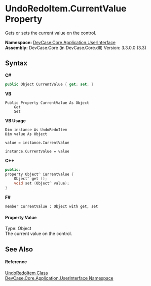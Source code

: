# UndoRedoItem.CurrentValue Property 
 

Gets or sets the current value on the control.

**Namespace:**&nbsp;<a href="N_DevCase_Core_Application_UserInterface">DevCase.Core.Application.UserInterface</a><br />**Assembly:**&nbsp;DevCase.Core (in DevCase.Core.dll) Version: 3.3.0.0 (3.3)

## Syntax

**C#**<br />
``` C#
public Object CurrentValue { get; set; }
```

**VB**<br />
``` VB
Public Property CurrentValue As Object
	Get
	Set
```

**VB Usage**<br />
``` VB Usage
Dim instance As UndoRedoItem
Dim value As Object

value = instance.CurrentValue

instance.CurrentValue = value
```

**C++**<br />
``` C++
public:
property Object^ CurrentValue {
	Object^ get ();
	void set (Object^ value);
}
```

**F#**<br />
``` F#
member CurrentValue : Object with get, set

```


#### Property Value
Type: Object<br />The current value on the control.

## See Also


#### Reference
<a href="T_DevCase_Core_Application_UserInterface_UndoRedoItem">UndoRedoItem Class</a><br /><a href="N_DevCase_Core_Application_UserInterface">DevCase.Core.Application.UserInterface Namespace</a><br />